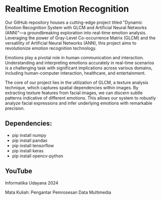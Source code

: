 # Realtime Emotion Recognition

Our GitHub repository houses a cutting-edge project titled "Dynamic Emotion Recognition System with GLCM and Artificial Neural Networks (ANN)"—a groundbreaking exploration into real-time emotion analysis. Leveraging the power of Gray-Level Co-occurrence Matrix (GLCM) and the versatility of Artificial Neural Networks (ANN), this project aims to revolutionize emotion recognition technology.

Emotions play a pivotal role in human communication and interaction. Understanding and interpreting emotions accurately in real-time scenarios is a challenging task with significant implications across various domains, including human-computer interaction, healthcare, and entertainment.

The core of our project lies in the utilization of GLCM, a texture analysis technique, which captures spatial dependencies within images. By extracting texture features from facial images, we can discern subtle patterns indicative of different emotions. This allows our system to robustly analyze facial expressions and infer underlying emotions with remarkable precision.

## Dependencies:
* pip install numpy
* pip install pandas
* pip install tensorflow
* pip install keras
* pip install opencv-python

## YouTube



Informatika Udayana 2024

Mata Kuliah: Pengantar Pemrosesan Data Multimedia

